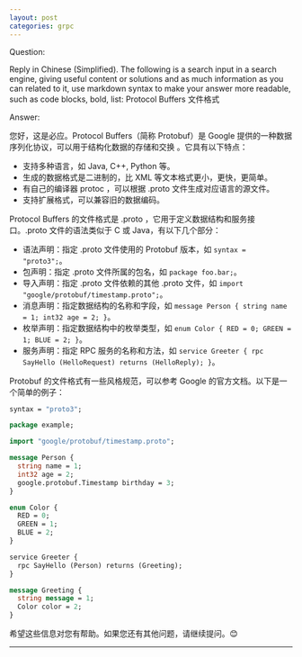 ```yaml
---
layout: post
categories: grpc
---
```

Question:

Reply in Chinese (Simplified).
The following is a search input in a search engine, giving useful content or solutions and as much information as you can related to it, use markdown syntax to make your answer more readable, such as code blocks, bold, list:
Protocol Buffers 文件格式

Answer:

您好，这是必应。Protocol Buffers（简称 Protobuf）是 Google 提供的一种数据序列化协议，可以用于结构化数据的存储和交换  。它具有以下特点：

- 支持多种语言，如 Java, C++, Python 等。
- 生成的数据格式是二进制的，比 XML 等文本格式更小，更快，更简单。
- 有自己的编译器 protoc ，可以根据 .proto 文件生成对应语言的源文件。
- 支持扩展格式，可以兼容旧的数据编码。

Protocol Buffers 的文件格式是 .proto ，它用于定义数据结构和服务接口。.proto 文件的语法类似于 C 或 Java，有以下几个部分：

- 语法声明：指定 .proto 文件使用的 Protobuf 版本，如 `syntax = "proto3";`。
- 包声明：指定 .proto 文件所属的包名，如 `package foo.bar;`。
- 导入声明：指定 .proto 文件依赖的其他 .proto 文件，如 `import "google/protobuf/timestamp.proto";`。
- 消息声明：指定数据结构的名称和字段，如 `message Person { string name = 1; int32 age = 2; }`。
- 枚举声明：指定数据结构中的枚举类型，如 `enum Color { RED = 0; GREEN = 1; BLUE = 2; }`。
- 服务声明：指定 RPC 服务的名称和方法，如 `service Greeter { rpc SayHello (HelloRequest) returns (HelloReply); }`。

Protobuf 的文件格式有一些风格规范，可以参考 Google 的官方文档。以下是一个简单的例子：

```protobuf
syntax = "proto3";

package example;

import "google/protobuf/timestamp.proto";

message Person {
  string name = 1;
  int32 age = 2;
  google.protobuf.Timestamp birthday = 3;
}

enum Color {
  RED = 0;
  GREEN = 1;
  BLUE = 2;
}

service Greeter {
  rpc SayHello (Person) returns (Greeting);
}

message Greeting {
  string message = 1;
  Color color = 2;
}
```

希望这些信息对您有帮助。如果您还有其他问题，请继续提问。😊


<hr/>

